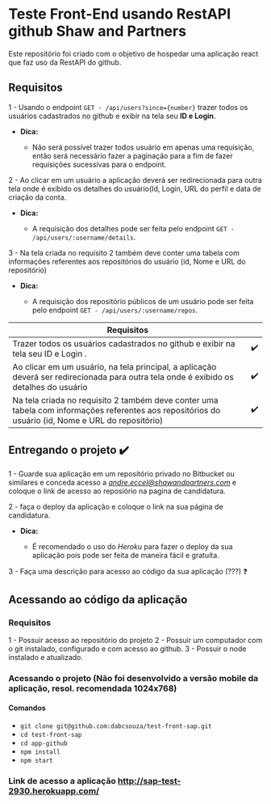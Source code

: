 # Teste Front-End usando RestAPI github Shaw and Partners
Este repositório foi criado com o objetivo de hospedar uma aplicação react que faz uso da RestAPI do github.

## Requisitos

1 - Usando o endpoint `GET - /api/users?since={number}` trazer todos os usuários cadastrados no github e exibir na tela seu **ID e Login**.

- **Dica:**

  - Não será possível trazer todos usuário em apenas uma requisição, então será necessário fazer a paginação para a fim de fazer requisições sucessívas para o endpoint.
  
2 - Ao clicar em um usuário a aplicação deverá ser redirecionada para outra tela onde é exibido os detalhes do usuário(Id, Login, URL do perfil e data de criação da conta.    


- **Dica:**

  - A requisição dos detalhes pode ser feita pelo endpoint `GET - /api/users/:username/details`.

3 - Na tela criada no requisito 2 também deve conter uma tabela com informações referentes aos repositórios do usuário (id, Nome e  URL do repositório)

- **Dica:**

  - A requisição dos repositório públicos de um usuário pode ser feita pelo endpoint `GET - /api/users/:username/repos`.

| Requisitos                                                                                                                                          |   |
|-----------------------------------------------------------------------------------------------------------------------------------------------------|---|
| Trazer todos os usuários cadastrados no github e exibir na tela seu   ID e Login .                                                                  | ✔️ |
| Ao clicar em um usuário, na tela principal, a aplicação deverá ser redirecionada para outra tela onde é exibido os detalhes do usuário              | ✔️ |
| Na tela criada no requisito 2 também deve conter uma tabela com informações referentes aos repositórios do usuário (id, Nome e  URL do repositório) | ✔️ |


## Entregando o projeto ✔️

1 - Guarde sua aplicação em um repositório privado no Bitbucket ou similares e conceda acesso a *andre.eccel@shawandpartners.com* e coloque o link de acesso ao reposiório na pagina de candidatura.

2 - faça o deploy da aplicação e coloque o link na sua página de candidatura.

- **Dica:**

  - É recomendado o uso do *Heroku* para fazer o deploy da sua aplicação pois pode ser feita de maneira fácil e gratuíta.

3 - Faça uma descrição para acesso ao código da sua aplicação (???) ❓

## Acessando ao código da aplicação 

### Requisitos

1 - Possuir acesso ao repositório do projeto
2 - Possuir um computador com o git instalado, configurado e com acesso ao github.
3 - Possuir o node instalado e atualizado.

### Acessando o projeto (Não foi desenvolvido a versão mobile da aplicação, resol. recomendada 1024x768)
#### Comandos

- `git clone git@github.com:dabcsouza/test-front-sap.git`
- `cd test-front-sap`
- `cd app-github`
- `npm install`
- `npm start`

### Link de acesso a aplicação http://sap-test-2930.herokuapp.com/
